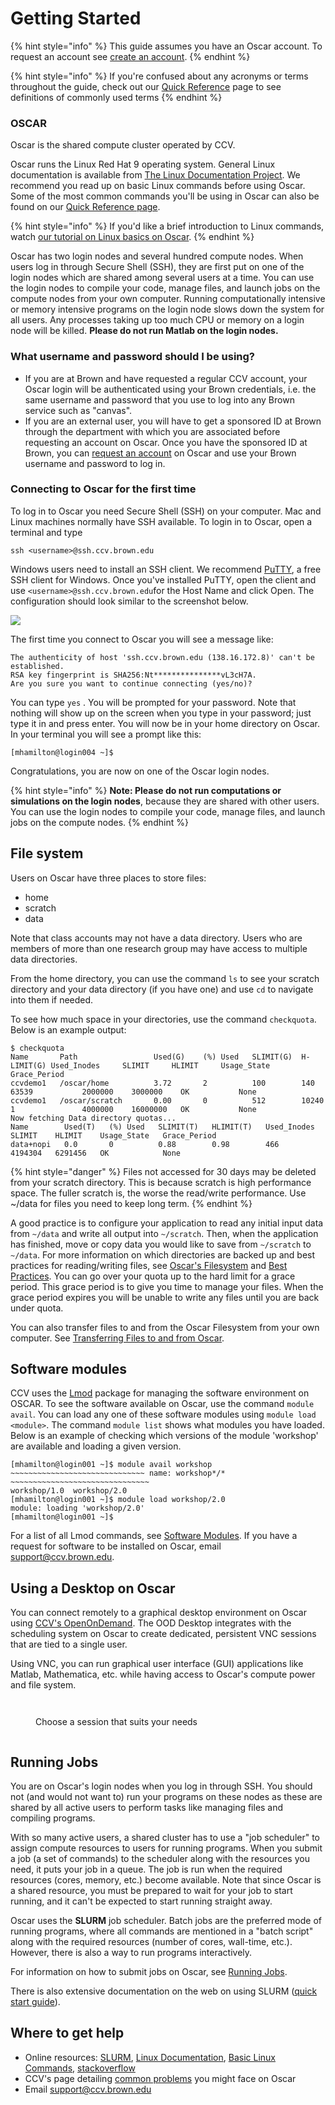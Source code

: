 # Getting Started

{% hint style="info" %}
This guide assumes you have an Oscar account. To request an account see [create an account](https://brown.co1.qualtrics.com/jfe/form/SV_0GtBE8kWJpmeG4B).&#x20;
{% endhint %}

{% hint style="info" %}
If you're confused about any acronyms or terms throughout the guide, check out our [Quick Reference](quick-reference/) page to see definitions of commonly used terms
{% endhint %}

### OSCAR

Oscar is the shared compute cluster operated by CCV.

Oscar runs the Linux Red Hat 9 operating system. General Linux documentation is available from [The Linux Documentation Project](http://tldp.org/LDP/intro-linux/html/). We recommend you read up on basic Linux commands before using Oscar. Some of the most common commands you'll be using in Oscar can also be found on our [Quick Reference page](quick-reference/).

{% hint style="info" %}
If you'd like a brief introduction to Linux commands, watch [our tutorial on Linux basics on Oscar](https://brown.hosted.panopto.com/Panopto/Pages/Viewer.aspx?id=5962a33f-a0ae-4d4e-9a4b-ad11012fe331).
{% endhint %}

Oscar has two login nodes and several hundred compute nodes. When users log in through Secure Shell (SSH), they are first put on one of the login nodes which are shared among several users at a time. You can use the login nodes to compile your code, manage files, and launch jobs on the compute nodes from your own computer. Running computationally intensive or memory intensive programs on the login node slows down the system for all users. Any processes taking up too much CPU or memory on a login node will be killed. **Please do not run Matlab on the login nodes.**

### What username and password should I be using?

* If you are at Brown and have requested a regular CCV account, your Oscar login will be authenticated using your Brown credentials, i.e. the same username and password that you use to log into any Brown service such as "canvas".&#x20;
* If you are an external user, you will have to get a sponsored ID at Brown through the department with which you are associated before requesting an account on Oscar. Once you have the sponsored ID at Brown, you can [request an account](https://brown.co1.qualtrics.com/jfe/form/SV_0GtBE8kWJpmeG4B) on Oscar and use your Brown username and password to log in.

### Connecting to Oscar for the first time

To log in to Oscar you need Secure Shell (SSH) on your computer. Mac and Linux machines normally have SSH available. To login in to Oscar, open a terminal and type

```
ssh <username>@ssh.ccv.brown.edu
```

Windows users need to install an SSH client. We recommend [PuTTY](http://www.chiark.greenend.org.uk/~sgtatham/putty/download.html), a free SSH client for Windows. Once you've installed PuTTY, open the client and use `<username>@ssh.ccv.brown.edu`for the Host Name and click Open. The configuration should look similar to the screenshot below.

![](.gitbook/assets/putty-capture-2-resized.png)

The first time you connect to Oscar you will see a message like:

```
The authenticity of host 'ssh.ccv.brown.edu (138.16.172.8)' can't be established.
RSA key fingerprint is SHA256:Nt***************vL3cH7A.
Are you sure you want to continue connecting (yes/no)? 
```

You can type `yes` . You will be prompted for your password. Note that nothing will show up on the screen when you type in your password; just type it in and press enter. You will now be in your home directory on Oscar. In your terminal you will see a prompt like this:

```
[mhamilton@login004 ~]$ 
```

Congratulations, you are now on one of the Oscar login nodes.

{% hint style="info" %}
**Note: Please do not run computations or simulations on the login nodes**, because they are shared with other users. You can use the login nodes to compile your code, manage files, and launch jobs on the compute nodes.
{% endhint %}

## File system

Users on Oscar have three places to store files:

* home
* scratch
* data

Note that class accounts may not have a data directory. Users who are members of more than one research group may have access to multiple data directories.

From the home directory, you can use the command `ls` to see your scratch directory and your data directory (if you have one) and use `cd` to navigate into them if needed.

To see how much space in your directories, use the command `checkquota`. Below is an example output:

```
$ checkquota
Name       Path                 Used(G)    (%) Used   SLIMIT(G)  H-LIMIT(G) Used_Inodes     SLIMIT     HLIMIT     Usage_State  Grace_Period  
ccvdemo1   /oscar/home          3.72       2          100        140        63539           2000000    3000000    OK           None          
ccvdemo1   /oscar/scratch       0.00       0          512        10240      1               4000000    16000000   OK           None          
Now fetching Data directory quotas...
Name        Used(T)   (%) Used   SLIMIT(T)   HLIMIT(T)   Used_Inodes   SLIMIT    HLIMIT    Usage_State   Grace_Period  
data+nopi   0.0       0          0.88        0.98        466           4194304   6291456   OK            None 
```

{% hint style="danger" %}
Files not accessed for 30 days may be deleted from your scratch directory. This is because scratch is high performance space. The fuller scratch is, the worse the read/write performance. Use \~/data for files you need to keep long term.
{% endhint %}

A good practice is to configure your application to read any initial input data from `~/data` and write all output into `~/scratch`. Then, when the application has finished, move or copy data you would like to save from `~/scratch` to `~/data`. For more information on which directories are backed up and best practices for reading/writing files, see [Oscar's Filesystem](managing-files/filesystem.md) and  [Best Practices](managing-files/io-best-practices.md). You can go over your quota up to the hard limit for a grace period. This grace period is to give you time to manage your files. When the grace period expires you will be unable to write any files until you are back under quota.

You can also transfer files to and from the Oscar Filesystem from your own computer. See [Transferring Files to and from Oscar](managing-files/filetransfer.md).

## Software modules

CCV uses the [Lmod](https://github.com/TACC/Lmod) package for managing the software environment on OSCAR. To see the software available on Oscar, use the command `module avail`. You can load any one of these software modules using `module load <module>`. The command `module list` shows what modules you have loaded. Below is an example of checking which versions of the module 'workshop' are available and loading a given version.

```
[mhamilton@login001 ~]$ module avail workshop
~~~~~~~~~~~~~~~~~~~~~~~~~~~~~~ name: workshop*/* ~~~~~~~~~~~~~~~~~~~~~~~~~~~~~~~
workshop/1.0  workshop/2.0  
[mhamilton@login001 ~]$ module load workshop/2.0
module: loading 'workshop/2.0'
[mhamilton@login001 ~]$ 
```

For a list of all Lmod commands, see [Software Modules](software/software.md). If you have a request for software to be installed on Oscar, email support@ccv.brown.edu.

## Using a Desktop on Oscar

You can connect remotely to a graphical desktop environment on Oscar using [CCV's OpenOnDemand](https://ood.ccv.brown.edu/). The OOD Desktop integrates with the scheduling system on Oscar to create dedicated, persistent VNC sessions that are tied to a single user.

Using VNC, you can run graphical user interface (GUI) applications like Matlab, Mathematica, etc. while having access to Oscar's compute power and file system.

<figure><img src=".gitbook/assets/Screenshot 2023-03-14 at 9.10.56 AM.png" alt=""><figcaption></figcaption></figure>

<figure><img src=".gitbook/assets/Screenshot 2023-03-14 at 9.11.06 AM.png" alt=""><figcaption><p>Choose a session that suits your needs</p></figcaption></figure>

<figure><img src=".gitbook/assets/Screenshot 2023-03-14 at 9.14.23 AM.png" alt=""><figcaption></figcaption></figure>

## Running Jobs

You are on Oscar's login nodes when you log in through SSH. You should not (and would not want to) run your programs on these nodes as these are shared by all active users to perform tasks like managing files and compiling programs.

With so many active users, a shared cluster has to use a "job scheduler" to assign compute resources to users for running programs. When you submit a job (a set of commands) to the scheduler along with the resources you need, it puts your job in a queue. The job is run when the required resources (cores, memory, etc.) become available. Note that since Oscar is a shared resource, you must be prepared to wait for your job to start running, and it can't be expected to start running straight away.

Oscar uses the **SLURM** job scheduler. Batch jobs are the preferred mode of running programs, where all commands are mentioned in a "batch script" along with the required resources (number of cores, wall-time, etc.). However, there is also a way to run programs interactively.

For information on how to submit jobs on Oscar, see [Running Jobs](submitting-jobs/shared-machine.md).&#x20;

There is also extensive documentation on the web on using SLURM ([quick start guide](https://slurm.schedmd.com/quickstart.html)).

## Where to get help

* Online resources: [SLURM](https://slurm.schedmd.com/), [Linux Documentation](https://tldp.org/LDP/intro-linux/html/),  [Basic Linux Commands](https://www.hostinger.com/tutorials/linux-commands), [stackoverflow](http://stackoverflow.com/)
* CCV's page detailing [common problems](getting-help/faq.md) you might face on Oscar
* Email [support@ccv.brown.edu](mailto:support@ccv.brown.edu)
